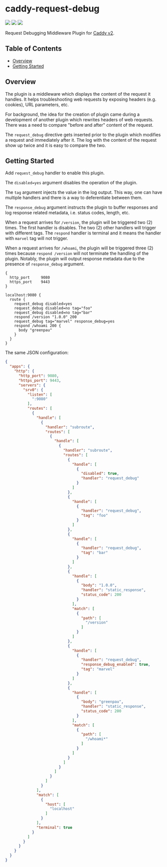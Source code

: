 # caddy-request-debug

<a href="https://github.com/greenpau/caddy-request-debug/actions/" target="_blank"><img src="https://github.com/greenpau/caddy-request-debug/workflows/build/badge.svg?branch=main"></a>
<a href="https://pkg.go.dev/github.com/greenpau/caddy-request-debug" target="_blank"><img src="https://img.shields.io/badge/godoc-reference-blue.svg"></a>
<a href="https://caddy.community" target="_blank"><img src="https://img.shields.io/badge/community-forum-ff69b4.svg"></a>

Request Debugging Middleware Plugin for [Caddy v2](https://github.com/caddyserver/caddy).

<!-- begin-markdown-toc -->
## Table of Contents

* [Overview](#overview)
* [Getting Started](#getting-started)

<!-- end-markdown-toc -->

## Overview

The plugin is a middleware which displays the content of the request it
handles. It helps troubleshooting web requests by exposing headers
(e.g. cookies), URL parameters, etc.

For background, the idea for the creation of plugin came during a
development of another plugin which rewrites headers of web requests.
There was a need to compare "before and after" content of the request.

The `request_debug` directive gets inserted prior to the plugin which
modifies a request and immediately after it. The log with the content
of the request show up twice and it is easy to compare the two.

## Getting Started

Add `request_debug` handler to enable this plugin.

The `disabled=yes` argument disables the operation of the plugin.

The `tag` argument injects the value in the log output. This way, one can have
multiple handlers and there is a way to deferentiate between them.

The `response_debug` argument instructs the plugin to buffer
responses and log response related metadata, i.e. status codes, length, etc.

When a request arrives for `/version`, the plugin will be triggered two (2)
times. The first handler is disables. The two (2) other handlers will trigger
with different tags. The `respond` handler is terminal and it means the handler
with `marvel` tag will not trigger.

When a request arrives for `/whoami`, the plugin will be triggered three (2)
times because `respond /version` will not terminate the handling of the plugin.
Notably, the plugin will output response metadata due to the presence of
`response_debug` argument.

```
{
  http_port     9080
  https_port    9443
}

localhost:9080 {
  route {
    request_debug disabled=yes
    request_debug disabled=no tag="foo"
    request_debug disabled=no tag="bar"
    respond /version "1.0.0" 200
    request_debug tag="marvel" response_debug=yes
    respond /whoami 200 {
      body "greenpau"
    }
  }
}
```

The same JSON configuration:

```json
{
  "apps": {
    "http": {
      "http_port": 9080,
      "https_port": 9443,
      "servers": {
        "srv0": {
          "listen": [
            ":9080"
          ],
          "routes": [
            {
              "handle": [
                {
                  "handler": "subroute",
                  "routes": [
                    {
                      "handle": [
                        {
                          "handler": "subroute",
                          "routes": [
                            {
                              "handle": [
                                {
                                  "disabled": true,
                                  "handler": "request_debug"
                                }
                              ]
                            },
                            {
                              "handle": [
                                {
                                  "handler": "request_debug",
                                  "tag": "foo"
                                }
                              ]
                            },
                            {
                              "handle": [
                                {
                                  "handler": "request_debug",
                                  "tag": "bar"
                                }
                              ]
                            },
                            {
                              "handle": [
                                {
                                  "body": "1.0.0",
                                  "handler": "static_response",
                                  "status_code": 200
                                }
                              ],
                              "match": [
                                {
                                  "path": [
                                    "/version"
                                  ]
                                }
                              ]
                            },
                            {
                              "handle": [
                                {
                                  "handler": "request_debug",
                                  "response_debug_enabled": true,
                                  "tag": "marvel"
                                }
                              ]
                            },
                            {
                              "handle": [
                                {
                                  "body": "greenpau",
                                  "handler": "static_response",
                                  "status_code": 200
                                }
                              ],
                              "match": [
                                {
                                  "path": [
                                    "/whoami*"
                                  ]
                                }
                              ]
                            }
                          ]
                        }
                      ]
                    }
                  ]
                }
              ],
              "match": [
                {
                  "host": [
                    "localhost"
                  ]
                }
              ],
              "terminal": true
            }
          ]
        }
      }
    }
  }
}
```
